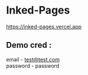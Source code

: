 # Inked-Pages

https://inked-pages.vercel.app

## Demo cred : <br/>
email - test@test.com
<br/>
password - password
